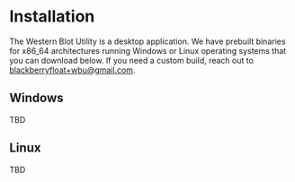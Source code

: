 # Installation

The Western Blot Utility is a desktop application. We have prebuilt binaries for x86_64 architectures running Windows or Linux operating systems that you can download below. If you need a custom build, reach out to [blackberryfloat+wbu@gmail.com](mailto:blackberryfloat+wbu@gmail.com).

## Windows

TBD

## Linux

TBD
